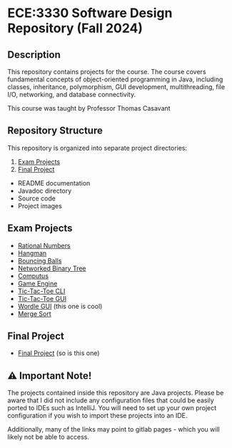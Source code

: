 # ECE:3330 Software Design Repository (Fall 2024)

## Description

This repository contains projects for the course. The course covers fundamental concepts of object-oriented programming in Java, including classes, inheritance, polymorphism, GUI development, multithreading, file I/O, networking, and database connectivity.

This course was taught by Professor Thomas Casavant

## Repository Structure

This repository is organized into separate project directories:

1. [Exam Projects](./exam_projects/)
2. [Final Project](./final_project/README.md)

- README documentation
- Javadoc directory
- Source code
- Project images 

## Exam Projects

- [Rational Numbers](rational_numbers/README.md)
- [Hangman](hangman/README.md)
- [Bouncing Balls](bouncing_balls/README.md)
- [Networked Binary Tree](networked_binary_tree/README.md)
- [Computus](computus/README.md)
- [Game Engine](game_engine/README.md)
- [Tic-Tac-Toe CLI](tic_tac_toe_cli/README.md)
- [Tic-Tac-Toe GUI](tic_tac_toe_gui/README.md)
- [Wordle GUI](wordle_gui/README.md) (this one is cool)
- [Merge Sort](merge_sort/README.md)

## Final Project

- [Final Project](final_project/README.md) (so is this one)

## ⚠️ Important Note!

The projects contained inside this repository are Java projects. Please be aware that I did not include any configuration files that could be easily ported to IDEs such as IntelliJ. You will need to set up your own project configuration if you wish to import these projects into an IDE.
 
Additionally, many of the links may point to gitlab pages - which you will likely not be able to access.
